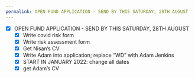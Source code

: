 ```yaml
---
permalink: OPEN FUND APPLICATION - SEND BY THIS SATURDAY, 28TH AUGUST
---
```

- [x] OPEN FUND APPLICATION - SEND BY THIS SATURDAY, 28TH AUGUST
	- [x] Write covid risk form
	- [x] Write risk assessment form
	- [x] Get Nisan’s CV 
	- [x] Write Adam into application; replace “WD” with Adam Jenkins 
	- [x] START IN JANUARY 2022: change all dates 
	- [x] get Adam’s CV